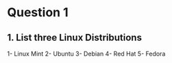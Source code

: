 # Question 1

## 1. List three Linux Distributions

1- Linux Mint
2- Ubuntu
3- Debian
4- Red Hat
5- Fedora

